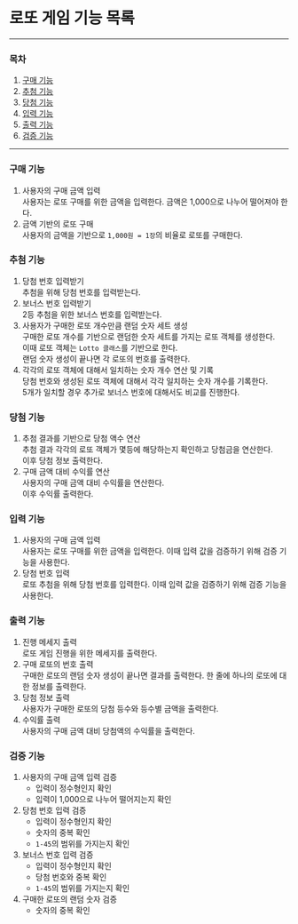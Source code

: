 # 로또 게임 기능 목록

---
### 목차
1. [구매 기능](#구매-기능)
2. [추첨 기능](#추첨-기능)
3. [당첨 기능](#당첨-기능)
4. [입력 기능](#입력-기능)
5. [출력 기능](#출력-기능)
6. [검증 기능](#검증-기능)

---

### 구매 기능
1. 사용자의 구매 금액 입력 <br>
사용자는 로또 구매를 위한 금액을 입력한다. 금액은 1,000으로 나누어 떨어져야 한다.
2. 금액 기반의 로또 구매 <br>
사용자의 금액을 기반으로 `1,000원 = 1장`의 비율로 로또를 구매한다.

### 추첨 기능
1. 당첨 번호 입력받기 <br>
추첨을 위해 당첨 번호를 입력받는다.
2. 보너스 번호 입력받기 <br>
2등 추첨을 위한 보너스 번호를 입력받는다.
3. 사용자가 구매한 로또 개수만큼 랜덤 숫자 세트 생성 <br>
구매한 로또 개수를 기반으로 랜덤한 숫자 세트를 가지는 로또 객체를 생성한다. <br>
이때 로또 객체는 `Lotto 클래스`를 기반으로 한다. <br>
랜덤 숫자 생성이 끝나면 각 로또의 번호를 출력한다.
4. 각각의 로또 객체에 대해서 일치하는 숫자 개수 연산 및 기록 <br>
당첨 번호와 생성된 로또 객체에 대해서 각각 일치하는 숫자 개수를 기록한다. <br>
5개가 일치할 경우 추가로 보너스 번호에 대해서도 비교를 진행한다.

### 당첨 기능
1. 추첨 결과를 기반으로 당첨 액수 연산 <br>
추첨 결과 각각의 로또 객체가 몇등에 해당하는지 확인하고 당첨금을 연산한다. <br>
이후 당첨 정보 출력한다.
2. 구매 금액 대비 수익률 연산 <br>
사용자의 구매 금액 대비 수익률을 연산한다. <br>
이후 수익률 출력한다.

### 입력 기능
1. 사용자의 구매 금액 입력 <br>
사용자는 로또 구매를 위한 금액을 입력한다. 이때 입력 값을 검증하기 위해 검증 기능을 사용한다.
2. 당첨 번호 입력 <br>
로또 추첨을 위해 당첨 번호를 입력한다. 이때 입력 값을 검증하기 위해 검증 기능을 사용한다.

### 출력 기능
1. 진행 메세지 출력 <br>
로또 게임 진행을 위한 메세지를 출력한다.
2. 구매 로또의 번호 출력 <br>
구매한 로또의 랜덤 숫자 생성이 끝나면 결과를 출력한다. 한 줄에 하나의 로또에 대한 정보를 출력한다.
3. 당첨 정보 출력 <br>
사용자가 구매한 로또의 당첨 등수와 등수별 금액을 출력한다.
4. 수익률 출력 <br>
사용자의 구매 금액 대비 당첨액의 수익률을 출력한다.

### 검증 기능
1. 사용자의 구매 금액 입력 검증
   * 입력이 정수형인지 확인
   * 입력이 1,000으로 나누어 떨어지는지 확인
2. 당첨 번호 입력 검증
   * 입력이 정수형인지 확인
   * 숫자의 중복 확인
   * `1-45`의 범위를 가지는지 확인
3. 보너스 번호 입력 검증
   * 입력이 정수형인지 확인
   * 당첨 번호와 중복 확인
   * `1-45`의 범위를 가지는지 확인
4. 구매한 로또의 랜덤 숫자 검증
   * 숫자의 중복 확인